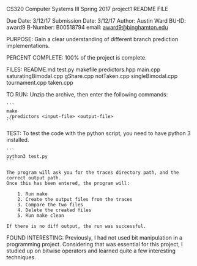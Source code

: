 
CS320 Computer Systems III 
Spring 2017
project1 README FILE

Due Date: 3/12/17
Submission Date: 3/12/17
Author:     Austin Ward
BU-ID:      award9
B-Number:   B00518794
email:      award9@binghamton.edu

PURPOSE:
    Gain a clear understanding of different branch prediction implementations. 

PERCENT COMPLETE:
    100% of the project is complete.

FILES:
    README.md test.py makefile predictors.hpp main.cpp saturatingBimodal.cpp gShare.cpp notTaken.cpp singleBimodal.cpp tournament.cpp taken.cpp

TO RUN:
    Unzip the archive, then enter the following commands:

    ```
    make
    ./predictors <input-file> <output-file>
    ```

TEST:
    To test the code with the python script, you need to have python 3 installed.

    ```
    python3 test.py
    ```

    The program will ask you for the traces directory path, and the correct output path. 
    Once this has been entered, the program will: 

        1. Run make
        2. Create the output files from the traces
        3. Compare the two files
        4. Delete the created files
        5. Run make clean

    If there is no diff output, the run was successful. 

FOUND INTERESTING:
    Previously, I had not used bit manipulation in a programming project. Considering that was essential for this project, I studied up on bitwise operators and learned quite a few interesting techniques.
